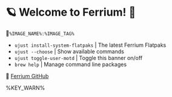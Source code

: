 # 🪐 Welcome to Ferrium! 🦀

󱋩`%IMAGE_NAME%:%IMAGE_TAG%`

- `ujust install-system-flatpaks` | The latest Ferrium Flatpaks
- `ujust --choose` | Show available commands
- `ujust toggle-user-motd` | Toggle this banner on/off
- `brew help` | Manage command line packages

**󰊤** [Ferrium GitHub](https://github.com/cappsyco/ferrium)

%KEY_WARN%
